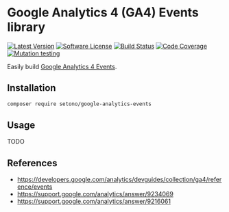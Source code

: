 # Google Analytics 4 (GA4) Events library

[![Latest Version][ico-version]][link-packagist]
[![Software License][ico-license]](LICENSE)
[![Build Status][ico-github-actions]][link-github-actions]
[![Code Coverage][ico-code-coverage]][link-code-coverage]
[![Mutation testing][ico-infection]][link-infection]

Easily build [Google Analytics 4 Events](https://developers.google.com/analytics/devguides/collection/ga4/reference/events).

## Installation

```bash
composer require setono/google-analytics-events
```

## Usage

TODO

## References

- https://developers.google.com/analytics/devguides/collection/ga4/reference/events
- https://support.google.com/analytics/answer/9234069
- https://support.google.com/analytics/answer/9216061

[ico-version]: https://poser.pugx.org/setono/google-analytics-events/v/stable
[ico-license]: https://poser.pugx.org/setono/google-analytics-events/license
[ico-github-actions]: https://github.com/Setono/google-analytics-events/workflows/build/badge.svg
[ico-code-coverage]: https://codecov.io/gh/Setono/google-analytics-events/branch/master/graph/badge.svg
[ico-infection]: https://img.shields.io/endpoint?style=flat&url=https%3A%2F%2Fbadge-api.stryker-mutator.io%2Fgithub.com%2FSetono%2Fgoogle-analytics-events%2Fmaster

[link-packagist]: https://packagist.org/packages/setono/google-analytics-events
[link-github-actions]: https://github.com/Setono/google-analytics-events/actions
[link-code-coverage]: https://codecov.io/gh/Setono/google-analytics-events
[link-infection]: https://dashboard.stryker-mutator.io/reports/github.com/Setono/google-analytics-events/master
